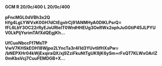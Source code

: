 #### GCM R 20/0c/400 L 20/0c/400
**pFncMGL0dVBh3x2Q**<br/>**hYg4LgLYWVxK0GH7dCtEgxlrCj91ANMHyA0DIKLPsrQ=**<br/>**fFL6LbY3OC22rRyEJoURleIT0WrdHHEUg3OeRWx2ophJuGGtiP45JLPYUV0LkPljYsrimTAfXdQEgjKh...**<br/><br/>
**UfCuoNbccFf7MsTP**<br/>**VwV7KHSkEOH18Wjpo2LYncTa3r4l1d3YUvtIifHXsPw=**<br/>**/bNEPXHr04kWjExqiraQX/xj9ZziFkuNtTgUK9jK6ySm+rFxQT7KLWxOArlZ0mKbsVcj7CuuFEMDGB+X...**